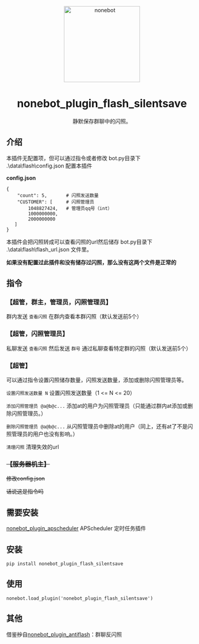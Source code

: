 <p align="center">
  <a href="https://v2.nonebot.dev/"><img src="https://v2.nonebot.dev/logo.png" width="200" height="200" alt="nonebot"></a>
</p>
<div align="center">

# nonebot_plugin_flash_silentsave

静默保存群聊中的闪照。

</div>

## 介绍

本插件无配置项，但可以通过指令或者修改 bot.py目录下 .\data\flash\config.json 配置本插件

__config.json__

    {
        "count": 5,       # 闪照发送数量
        "CUSTOMER": [     # 闪照管理员
            1048827424,   # 管理员qq号（int）
            1000000000,
            2000000000
       ]
    }

本插件会把闪照转成可以查看闪照的url然后储存 bot.py目录下 .\data\flash\flash_url.json 文件里。

__如果没有配置过此插件和没有储存过闪照，那么没有这两个文件是正常的__

## 指令

### 【超管，群主，管理员，闪照管理员】

群内发送 `查看闪照` 在群内查看本群闪照（默认发送前5个）

### 【超管，闪照管理员】

私聊发送 `查看闪照` 然后发送 `群号` 通过私聊查看特定群的闪照（默认发送前5个）

### 【超管】

可以通过指令设置闪照储存数量，闪照发送数量，添加或删除闪照管理员等。

`设置闪照发送数量 N` 设置闪照发送数量（1 <= N <= 20）

`添加闪照管理员 @a@b@c...` 添加at的用户为闪照管理员（只能通过群内at添加或删除闪照管理员。）

`删除闪照管理员 @a@b@c...` 从闪照管理员中删除at的用户（同上，还有at了不是闪照管理员的用户也没有影响。）

`清理闪照` 清理失效的url

### ~~【服务器机主】~~

~~修改config.json~~

~~话说这是指令吗~~

## 需要安装

[nonebot_plugin_apscheduler](https://github.com/nonebot/plugin-apscheduler) APScheduler 定时任务插件

## 安装
    pip install nonebot_plugin_flash_silentsave
## 使用
    nonebot.load_plugin('nonebot_plugin_flash_silentsave')
    
## 其他

借鉴~~抄~~自[nonebot_plugin_antiflash](https://github.com/MinatoAquaCrews/nonebot_plugin_antiflash)：群聊反闪照
